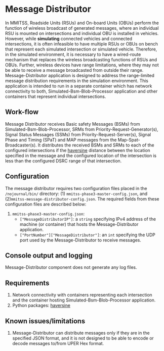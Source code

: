 
# Message Distributor
In MMITSS, Roadside Units (RSUs) and On-board Units (OBUs) perform the function of wireless broadcast of generated messages, where an individual RSU is mounted on intersections and individual OBU is installed in vehicles. However, while **simulating** connected vehicles and connected intersections, it is often infeasible to have multiple RSUs or OBUs on bench that represent each simulated intersection or simulated vehicle. Therefore, in the simulated environment, it is necessary to have a wired-route mechanism that replaces the wireless broadcasting functions of RSUs and OBUs. Further, wireless devices have range limitations, where they may not be able to receive a message broadcasted from outside their range. Message-Distributor application is designed to address the range-limited message distribution requirements in the simulation environment. This application is intended to run in a separate container which has network connectivity to both, Simulated-Bsm-Blob-Processor application and other containers that represent individual intersections. 

## Work-flow
Message Distributor receives Basic safety Messages (BSMs) from Simulated-Bsm-Blob-Processor, SRMs from Priority-Request-Generator(s), Signal Status Messages (SSMs) from Priority-Request-Server(s), Signal Phase and Timing (SPaT) and MAP messages from the Map-Spat-Broadcaster(s). It distributes the received BSMs and SRMs to each of the configured intersections if the [haversine](https://en.wikipedia.org/wiki/Haversine_formula) distance between the location specified in the message and the configured location of the intersection is less than the configured DSRC range of that intersection.

## Configuration
The message distributor requires two configuration files placed in the `/nojournal/bin/` directory: (1) `mmitss-phase3-master-config.json`, and (2)`mmitss-message-distributor-config.json`. The required fields from these configuration files are described below:
1. `mmitss-phase3-master-config.json`: 
    - `["MessageDistributorIP"]`: a `string` specifying IPv4 address of the machine (or container) that hosts the Message-Distributor application.
    - `["PortNumber"]["MessageDistributor"]`: an `int` specifying the UDP port used by the Message-Distributor to receive messages.



## Console output and logging
Message-Distributor component does not generate any log files. 

## Requirements
1. Network connectivity with containers representing each intersection and the container hosting Simulated-Bsm-Blob-Processor application.
2. Python packages: [haversine](https://pypi.org/project/haversine/)

## Known issues/limitations
1. Message-Distributor can distribute messages only if they are in the specified JSON format, and it is not designed to be able to encode or decode messages to/from UPER Hex format.

